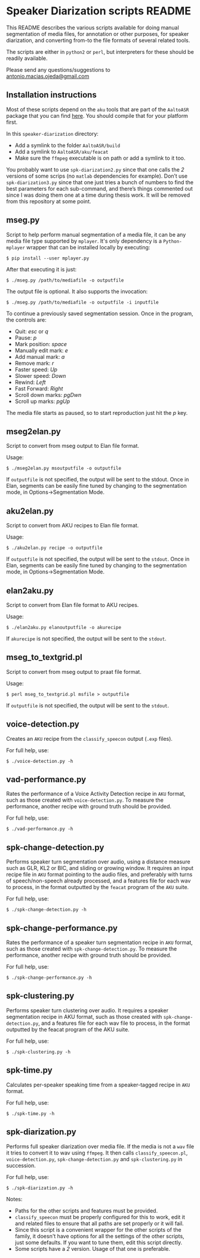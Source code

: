 Speaker Diarization scripts README
==================================

This README describes the various scripts available for doing manual
segmentation of media files, for annotation or other purposes, for speaker
diarization, and converting from-to the file formats of several related tools.

The scripts are either in `python2` or `perl`, but interpreters for these
should be readily available.

Please send any questions/suggestions to <antonio.macias.ojeda@gmail.com>

Installation instructions
-------------------------

Most of these scripts depend on the `aku` tools that are part of the `AaltoASR`
package that you can find [here](https://github.com/aalto-speech/AaltoASR). You
should compile that for your platform first.

In this `speaker-diarization` directory:

- Add a symlink to the folder `AaltoASR/build`
- Add a symlink to `AaltoASR/aku/feacat`
- Make sure the `ffmpeg` executable is on path or add a symlink to it too.

You probably want to use `spk-diarization2.py` since that one calls the *2*
versions of some scrips (no `matlab` dependencies for example). Don’t use
`spk-diarization3.py` since that one just tries a bunch of numbers to find the
best parameters for each sub-command, and there’s things  commented out since I
was doing them one at a time during thesis work. It will be removed from this
repository at some point.

mseg.py
-------

Script to help perform manual segmentation of a media file, it can be any media
file type supported by `mplayer`. It's only dependency is a `Python-mplayer`
wrapper that can be installed locally by executing:

    $ pip install --user mplayer.py

After that executing it is just:

    $ ./mseg.py /path/to/mediafile -o outputfile

The output file is optional. It also supports the invocation:

    $ ./mseg.py /path/to/mediafile -o outputfile -i inputfile

To continue a previously saved segmentation session. Once in the program, the
controls are:

- Quit: *esc* or *q*
- Pause: *p*
- Mark position: *space*
- Manually edit mark: *e*
- Add manual mark: *a*
- Remove mark: *r*
- Faster speed: *Up*
- Slower speed: *Down*
- Rewind: *Left*
- Fast Forward: *Right*
- Scroll down marks: *pgDwn*
- Scroll up marks: *pgUp*

The media file starts as paused, so to start reproduction just hit the *p*
key.

mseg2elan.py
------------

Script to convert from mseg output to Elan file format.

Usage:

    $ ./mseg2elan.py msoutputfile -o outputfile

If `outputfile` is not specified, the output will be sent to the stdout.
Once in Elan, segments can be easily fine tuned by changing to the
segmentation mode, in Options->Segmentation Mode.

aku2elan.py
------------

Script to convert from AKU recipes to Elan file format.

Usage:

    $ ./aku2elan.py recipe -o outputfile

If `outputfile` is not specified, the output will be sent to the `stdout`.
Once in Elan, segments can be easily fine tuned by changing to the
segmentation mode, in Options->Segmentation Mode.

elan2aku.py
-----------

Script to convert from Elan file format to AKU recipes.

Usage:

    $ ./elan2aku.py elanoutputfile -o akurecipe

If `akurecipe` is not specified, the output will be sent to the `stdout`.

mseg_to_textgrid.pl
-------------------

Script to convert from mseg output to praat file format.

Usage:

    $ perl mseg_to_textgrid.pl msfile > outputfile

If `outputfile` is not specified, the output will be sent to the `stdout`.

voice-detection.py
------------------

Creates an `AKU` recipe from the `classify_speecon` output (`.exp` files).

For full help, use:

    $ ./voice-detection.py -h

vad-performance.py
------------------

Rates the performance of a Voice Activity Detection recipe in `AKU` format, such
as those created with `voice-detection.py`. To measure the performance, another
recipe with ground truth should be provided.

For full help, use:

    $ ./vad-performance.py -h

spk-change-detection.py
-----------------------

Performs speaker turn segmentation over audio, using a distance measure such as
GLR, KL2 or BIC, and sliding or growing window. It requires an input recipe file
in `AKU` format pointing to the audio files, and preferably with turns of
speech/non-speech already processed, and a features file for each wav to
process, in the format outputted by the `feacat` program of the `AKU` suite.

For full help, use:

    $ ./spk-change-detection.py -h

spk-change-performance.py
-------------------------

Rates the performance of a speaker turn segmentation recipe in `AKU` format, such
as those created with `spk-change-detection.py`. To measure the performance,
another recipe with ground truth should be provided.

For full help, use:

    $ ./spk-change-performance.py -h

spk-clustering.py
-----------------

Performs speaker turn clustering over audio. It requires a speaker segmentation
recipe in AKU format, such as those created with `spk-change-detection.py`, and
a features file for each wav file to process, in the format outputted by the
feacat program of the AKU suite.

For full help, use:

    $ ./spk-clustering.py -h

spk-time.py
-----------

Calculates per-speaker speaking time from a speaker-tagged recipe in `AKU` format.

For full help, use:

    $ ./spk-time.py -h

spk-diarization.py
------------------

Performs full speaker diarization over media file. If the media is not a `wav`
file it tries to convert it to wav using `ffmpeg`. It then calls
`classify_speecon.pl`, `voice-detection.py`, `spk-change-detection.py` and
`spk-clustering.py` in succession.

For full help, use:

    $ ./spk-diarization.py -h

Notes:

- Paths for the other scripts and features must be provided.
- `classify_speecon` must be properly configured for this to work, edit it
and related files to ensure that all paths are set properly or it will fail.
- Since this script is a convenient wrapper for the other scripts of the family,
  it doesn't have options for all the settings of the other scripts, just some
  defaults. If you want to tune them, edit this script directly.
- Some scripts have a *2* version. Usage of that one is preferable.
